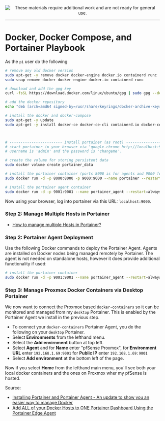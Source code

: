 <!--
Maintainer:   jeffskinnerbox@yahoo.com / www.jeffskinnerbox.me
Version:      0.0.1
-->


<div align="center">
<img src="http://www.foxbyrd.com/wp-content/uploads/2018/02/file-4.jpg" title="These materials require additional work and are not ready for general use." align="center">
</div>


----


# Docker, Docker Compose, and Portainer Playbook

As the `pi` user do the following

```bash
# remove any old docker version
sudo apt-get -y remove docker docker-engine docker.io containerd runc
sudo snap remove docker docker-engine docker.io containerd runc

# download and add the gpg key
curl -fsSL https://download.docker.com/linux/ubuntu/gpg | sudo gpg --dearmor -o /usr/share/keyrings/docker-archive-keyring.gpg

# add the docker repository
echo "deb [arch=amd64 signed-by=/usr/share/keyrings/docker-archive-keyring.gpg] https://download.docker.com/linux/ubuntu $(lsb_release -cs) stable" | sudo tee /etc/apt/sources.list.d/docker.list > /dev/null

# install the docker and docker-compose
sudo apt-get -y update
sudo apt-get -y install docker-ce docker-ce-cli containerd.io docker-compose



# ------------------------ install portainer (as root) -------------------------
# start portainer in your browser via 'google-chrome http://localhost:9000'
# username is 'admin' and the password is 'changeme'.

# create the volume for storing persistent data
sudo docker volume create portainer_data

# install the portainer container (ports 8000 is for agents and 9000 for web ui)
sudo docker run -d -p 8000:8000 -p 9000:9000 --name portainer --restart=always -v /var/run/docker.sock:/var/run/docker.sock -v portainer_data:/data portainer/portainer-ce:latest

# install the portainer agent container
sudo docker run -d -p 9001:9001 --name portainer_agent --restart=always -v /var/run/docker.sock:/var/run/docker.sock -v /var/lib/docker/volumes:/var/lib/docker/volumes portainer/agent
```

Now using your browser, log into portainer via this URL: `localhost:9000`.

### Step 2: Manage Multiple Hosts in Portainer
* [How to manage multiple Hosts in Portainer?](https://www.youtube.com/watch?v=kKDoPohpiNk&list=RDCMUCZNhwA1B5YqiY1nLzmM0ZRg&index=4)

### Step 2: Portainer Agent Deployment
Use the following Docker commands to deploy the Portainer Agent.
Agents are installed on Docker nodes being managed remotely by Portainer.
The agent is not needed on standalone hosts,
however it does provide additional functionality if used:

```bash
# install the portainer container
sudo docker run -d -p 9001:9001 --name portainer_agent --restart=always -v /var/run/docker.sock:/var/run/docker.sock -v /var/lib/docker/volumes:/var/lib/docker/volumes portainer/agent
```

### Step 3: Manage Proxmox Docker Containers via Desktop Portainer
We now want to connect the Proxmox based `docker-containers` so it can be monitored
and managed from my `desktop` Portainer.
This is enabled by the Portainer Agent we install in the previous step.

* To connect your `docker-containers` Portainer Agent,
you do the following on your `desktop` Portainer.
* Select **Environments** from the lefthand menu.
* Select the **Add envirnment** button at top left.
* Select **Agent** and for **Name** enter "pfSense Proxmox",
for **Environment URL** enter `192.168.1.69:9001`
for **Public IP** enter `192.168.1.69:9001`
* Select **Add environment** at the bottom left of the page.

Now if you select **Home** from the lefthand main menu,
you'll see both your local docker containers and the ones on Proxmox wher my pfSense is hosted.

Source:

* [Installing Portainer and Portainer Agent - An update to show you an easier way to manage Docker](https://www.youtube.com/watch?v=-LPaWq1_GF0)
* [Add ALL of your Docker Hosts to ONE Portainer Dashboard Using the Portainer Edge Agent](https://www.youtube.com/watch?v=8YmQoQ7gAg8)


